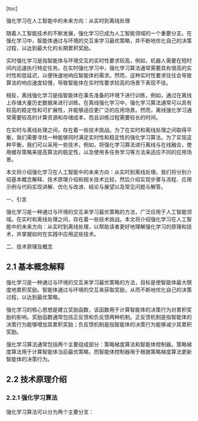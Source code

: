 
[toc]                    
                
                
强化学习在人工智能中的未来方向：从实时到离线处理

随着人工智能技术的不断发展，强化学习已成为人工智能领域的一个重要分支。在强化学习中，智能体通过与环境的交互来学习最优策略，并不断地优化自己的决策过程，以达到最大化的长期累积奖励。

实时强化学习是指智能体与环境交互的实时性要求较高，例如，机器人需要在短时间内迅速执行特定任务。在实时强化学习中，强化学习算法通常需要具有很高的实时性和低延迟，以便快速地响应智能体的需求。然而，这种实时性要求往往会导致算法的响应速度较慢，导致智能体在实时性要求较高的场景下表现不佳。

相反，离线强化学习是指智能体在事先准备的环境下进行训练，例如，通过在离线上存储大量历史数据来进行训练。在离线强化学习中，强化学习算法通常可以具有较高的稳定性和可扩展性，并能够适应更广泛的应用场景。然而，离线强化学习通常需要较高的计算资源和存储成本，而且训练过程需要较长的时间。

在实时与离线处理之间，存在着一些技术挑战。为了在实时和离线处理之间取得平衡，我们需要寻找一种能够同时满足实时性和稳定性的强化学习算法。为了实现这种平衡，我们可以采用一些技术，例如，将强化学习算法进行离线与在线融合，使用缓存策略来提高算法的稳定性，以及使用多任务学习等方法来适应不同的应用场景。

本文将介绍强化学习在人工智能中的未来方向：从实时到离线处理。我们将分别介绍基本概念解释、技术原理介绍和相关技术比较，然后介绍实现步骤与流程、应用示例与代码实现讲解、优化与改进、结论与展望以及常见问题与解答。

一、引言

强化学习是一种通过与环境的交互来学习最优策略的方法，广泛应用于人工智能领域。在实时和离线处理之间，存在着一些技术挑战。本文将介绍强化学习在人工智能中的未来方向：从实时到离线处理，以帮助读者更好地理解强化学习的原理和技术，并掌握如何在实践中应用这些技术。

二、技术原理及概念

## 2.1 基本概念解释

强化学习是一种通过与环境的交互来学习最优策略的方法，目标是使智能体最大限度地累积奖励。智能体通过与环境的交互来获取奖励，从而不断地优化自己的决策过程，以达到最优策略。

强化学习的核心思想是建立奖励函数，该函数用于计算智能体的决策行为对累积奖励的影响。奖励函数通常包括正反馈和负反馈两种机制。正反馈机制是指智能体的决策行为能够增加其累积奖励；负反馈机制是指智能体的决策行为能够减少其累积奖励。

强化学习算法通常包括两个主要组成部分：策略梯度算法和智能体控制器。策略梯度算法用于计算智能体当前最优策略，而智能体控制器用于根据策略梯度算法更新智能体的决策行为。

## 2.2 技术原理介绍

### 2.2.1 强化学习算法

强化学习算法可以分为两个主要分支：

